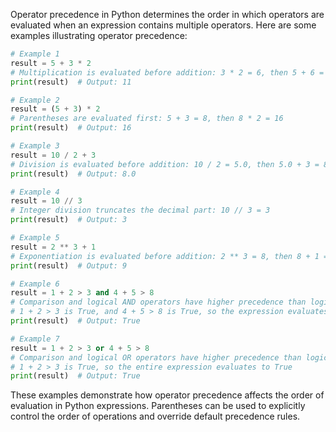 Operator precedence in Python determines the order in which operators are evaluated when an expression contains multiple operators. Here are some examples illustrating operator precedence:

```python
# Example 1
result = 5 + 3 * 2
# Multiplication is evaluated before addition: 3 * 2 = 6, then 5 + 6 = 11
print(result)  # Output: 11

# Example 2
result = (5 + 3) * 2
# Parentheses are evaluated first: 5 + 3 = 8, then 8 * 2 = 16
print(result)  # Output: 16

# Example 3
result = 10 / 2 + 3
# Division is evaluated before addition: 10 / 2 = 5.0, then 5.0 + 3 = 8.0
print(result)  # Output: 8.0

# Example 4
result = 10 // 3
# Integer division truncates the decimal part: 10 // 3 = 3
print(result)  # Output: 3

# Example 5
result = 2 ** 3 + 1
# Exponentiation is evaluated before addition: 2 ** 3 = 8, then 8 + 1 = 9
print(result)  # Output: 9

# Example 6
result = 1 + 2 > 3 and 4 + 5 > 8
# Comparison and logical AND operators have higher precedence than logical AND
# 1 + 2 > 3 is True, and 4 + 5 > 8 is True, so the expression evaluates to True
print(result)  # Output: True

# Example 7
result = 1 + 2 > 3 or 4 + 5 > 8
# Comparison and logical OR operators have higher precedence than logical OR
# 1 + 2 > 3 is True, so the entire expression evaluates to True
print(result)  # Output: True
```

These examples demonstrate how operator precedence affects the order of evaluation in Python expressions. Parentheses can be used to explicitly control the order of operations and override default precedence rules.
